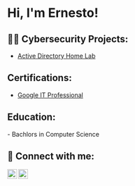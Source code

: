 <h1>Hi, I'm Ernesto! </h2>

<h2>👨‍💻 Cybersecurity Projects:</h2>

- [Active Directory Home Lab](https://github.com/ernsto1v)

<h2>Certifications: </h2>

- [Google IT Professional](https://www.google.com)


<h2>Education: </h2>
 - Bachlors in Computer Science

<h2> 🤳 Connect with me:</h2>

[<img align="left" alt="JoshMadakor | LinkedIn" width="22px" src="https://cdn.jsdelivr.net/npm/simple-icons@v3/icons/linkedin.svg" />][linkedin]
[<img align="left" alt="JoshMadakor | Instagram" width="22px" src="https://cdn.jsdelivr.net/npm/simple-icons@v3/icons/instagram.svg" />][instagram]

[instagram]: https://www.instagram.com/ernesto1v/
[linkedin]: https://linkedin.com/in/ernesto1v


